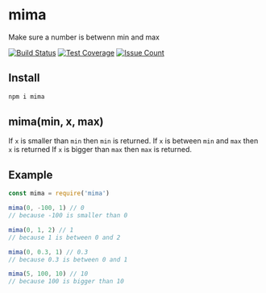 # mima
Make sure a number is betwenn min and max

[![Build Status](https://travis-ci.org/robojones/mima.svg?branch=master)](https://travis-ci.org/robojones/mima)
[![Test Coverage](https://codeclimate.com/github/robojones/mima/badges/coverage.svg)](https://codeclimate.com/github/robojones/mima/coverage)
[![Issue Count](https://codeclimate.com/github/robojones/mima/badges/issue_count.svg)](https://codeclimate.com/github/robojones/mima)

## Install

```bash
npm i mima
```

## mima(min, x, max)

If `x` is smaller than `min` then `min` is returned.
If `x` is between `min` and `max` then `x` is returned
If `x` is bigger than `max` then `max` is returned.

## Example

```javascript
const mima = require('mima')

mima(0, -100, 1) // 0
// because -100 is smaller than 0

mima(0, 1, 2) // 1
// because 1 is between 0 and 2

mima(0, 0.3, 1) // 0.3
// because 0.3 is between 0 and 1

mima(5, 100, 10) // 10
// because 100 is bigger than 10
```
